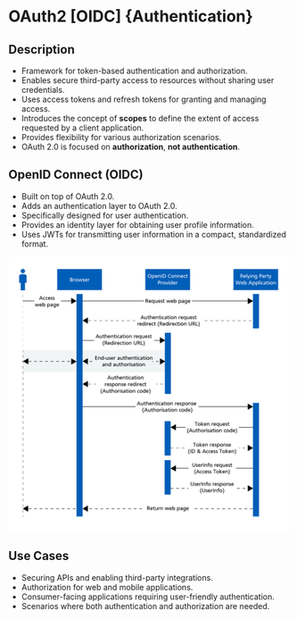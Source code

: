 # OAuth2 [OIDC] {Authentication}

## Description

- Framework for token-based authentication and authorization.
- Enables secure third-party access to resources without sharing user credentials.
- Uses access tokens and refresh tokens for granting and managing access.
- Introduces the concept of **scopes** to define the extent of access requested by a client application.
- Provides flexibility for various authorization scenarios.
- OAuth 2.0 is focused on **authorization**, **not authentication**.

## OpenID Connect (OIDC)

- Built on top of OAuth 2.0.
- Adds an authentication layer to OAuth 2.0.
- Specifically designed for user authentication.
- Provides an identity layer for obtaining user profile information.
- Uses JWTs for transmitting user information in a compact, standardized format.

![](oauth2/image1.png)

## Use Cases

- Securing APIs and enabling third-party integrations.
- Authorization for web and mobile applications.
- Consumer-facing applications requiring user-friendly authentication.
- Scenarios where both authentication and authorization are needed.
